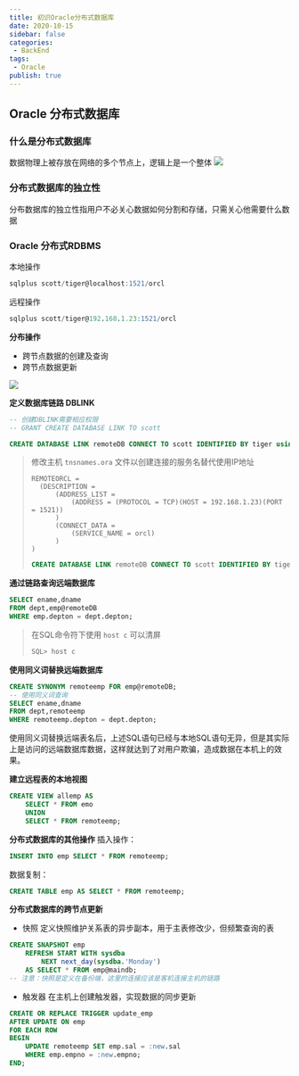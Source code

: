```yaml
---
title: 初识Oracle分布式数据库
date: 2020-10-15
sidebar: false
categories:
 - BackEnd
tags:
 - Oracle
publish: true
---
```


## Oracle 分布式数据库

### 什么是分布式数据库
数据物理上被存放在网络的多个节点上，逻辑上是一个整体
![](https://gitee.com/QiJieH/blog-image-bed/raw/master/20201015232534.png)


### 分布式数据库的独立性
分布数据库的独立性指用户不必关心数据如何分割和存储，只需关心他需要什么数据

### Oracle 分布式RDBMS


本地操作
```SQL
sqlplus scott/tiger@localhost:1521/orcl
```

远程操作
```SQL
sqlplus scott/tiger@192.168.1.23:1521/orcl
```

**分布操作**
- 跨节点数据的创建及查询
- 跨节点数据更新

![](https://gitee.com/QiJieH/blog-image-bed/raw/master/20201015233849.png)

**定义数据库链路 DBLINK**
```sql
-- 创建DBLINK需要相应权限
-- GRANT CREATE DATABASE LINK TO scott

CREATE DATABASE LINK remoteDB CONNECT TO scott IDENTIFIED BY tiger using '192.168.25.23:1521/orcl';
```

> 修改主机 `tnsnames.ora` 文件以创建连接的服务名替代使用IP地址
>```
>REMOTEORCL =
>   (DESCRIPTION =
>       (ADDRESS_LIST =
>           (ADDRESS = (PROTOCOL = TCP)(HOST = 192.168.1.23)(PORT = 1521))
>       )
>       (CONNECT_DATA =
>           (SERVICE_NAME = orcl)
>       )
>)
>```
>```sql
>CREATE DATABASE LINK remoteDB CONNECT TO scott IDENTIFIED BY tiger using remoteorcl;
>```


**通过链路查询远端数据库**
```sql {2}
SELECT ename,dname
FROM dept,emp@remoteDB
WHERE emp.depton = dept.depton;
```

>在SQL命令符下使用 `host c` 可以清屏
> ```sql
>SQL> host c
>```

**使用同义词替换远端数据库**
```sql
CREATE SYNONYM remoteemp FOR emp@remoteDB;
-- 使用同义词查询
SELECT ename,dname
FROM dept,remoteemp
WHERE remoteemp.depton = dept.depton;
```
使用同义词替换远端表名后，上述SQL语句已经与本地SQL语句无异，但是其实际上是访问的远端数据库数据，这样就达到了对用户欺骗，造成数据在本机上的效果。

**建立远程表的本地视图**
```sql
CREATE VIEW allemp AS
    SELECT * FROM emo
    UNION
    SELECT * FROM remoteemp;
```

**分布式数据库的其他操作**
插入操作：
```sql
INSERT INTO emp SELECT * FROM remoteemp;
```
数据复制：
```sql
CREATE TABLE emp AS SELECT * FROM remoteemp;
```


**分布式数据库的跨节点更新**
- 快照
定义快照维护关系表的异步副本，用于主表修改少，但频繁查询的表
```sql
CREATE SNAPSHOT emp
    REFRESH START WITH sysdba
        NEXT next_day(sysdba.'Monday')
    AS SELECT * FROM emp@maindb;
-- 注意：快照是定义在备份端，这里的连接应该是客机连接主机的链路
```
- 触发器
在主机上创建触发器，实现数据的同步更新
```sql
CREATE OR REPLACE TRIGGER update_emp
AFTER UPDATE ON emp
FOR EACH ROW
BEGIN
    UPDATE remoteemp SET emp.sal = :new.sal
    WHERE emp.empno = :new.empno;
END;
```